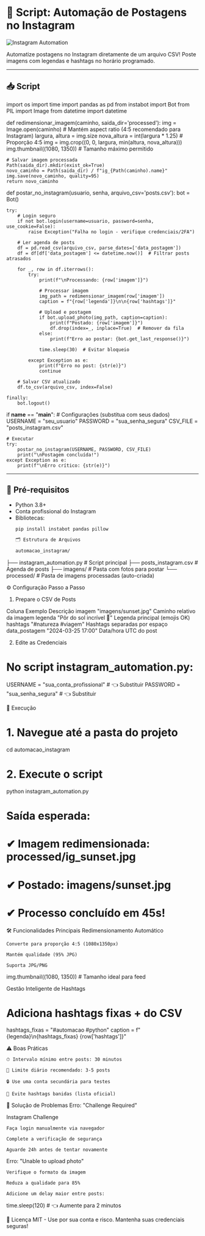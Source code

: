 # 📸 Script: Automação de Postagens no Instagram

![Instagram Automation](https://via.placeholder.com/1200x600.png?text=Instagram+Post+Automation+by+Python)

Automatize postagens no Instagram diretamente de um arquivo CSV! Poste imagens com legendas e hashtags no horário programado.

---

## 📥 **Script**
import os
import time
import pandas as pd
from instabot import Bot
from PIL import Image
from datetime import datetime

def redimensionar_imagem(caminho, saida_dir='processed'):
    img = Image.open(caminho)
    # Mantém aspect ratio (4:5 recomendado para Instagram)
    largura, altura = img.size
    nova_altura = int(largura * 1.25)  # Proporção 4:5
    img = img.crop((0, 0, largura, min(altura, nova_altura)))
    img.thumbnail((1080, 1350))  # Tamanho máximo permitido
    
    # Salvar imagem processada
    Path(saida_dir).mkdir(exist_ok=True)
    novo_caminho = Path(saida_dir) / f"ig_{Path(caminho).name}"
    img.save(novo_caminho, quality=95)
    return novo_caminho

def postar_no_instagram(usuario, senha, arquivo_csv='posts.csv'):
    bot = Bot()
    
    try:
        # Login seguro
        if not bot.login(username=usuario, password=senha, use_cookie=False):
            raise Exception("Falha no login - verifique credenciais/2FA")

        # Ler agenda de posts
        df = pd.read_csv(arquivo_csv, parse_dates=['data_postagem'])
        df = df[df['data_postagem'] <= datetime.now()]  # Filtrar posts atrasados

        for _, row in df.iterrows():
            try:
                print(f"\nProcessando: {row['imagem']}")
                
                # Processar imagem
                img_path = redimensionar_imagem(row['imagem'])
                caption = f"{row['legenda']}\n\n{row['hashtags']}"
                
                # Upload e postagem
                if bot.upload_photo(img_path, caption=caption):
                    print(f"Postado: {row['imagem']}")
                    df.drop(index=_, inplace=True)  # Remover da fila
                else:
                    print(f"Erro ao postar: {bot.get_last_response()}")
                
                time.sleep(30)  # Evitar bloqueio

            except Exception as e:
                print(f"Erro no post: {str(e)}")
                continue

        # Salvar CSV atualizado
        df.to_csv(arquivo_csv, index=False)
        
    finally:
        bot.logout()

if __name__ == "__main__":
    # Configurações (substitua com seus dados)
    USERNAME = "seu_usuario"
    PASSWORD = "sua_senha_segura"
    CSV_FILE = "posts_instagram.csv"

    # Executar
    try:
        postar_no_instagram(USERNAME, PASSWORD, CSV_FILE)
        print("\nPostagem concluída!")
    except Exception as e:
        print(f"\nErro crítico: {str(e)}")

---

## 🔧 **Pré-requisitos**
- Python 3.8+
- Conta profissional do Instagram
- Bibliotecas:
  ```bash
  pip install instabot pandas pillow

  🗂 Estrutura de Arquivos

  automacao_instagram/
├── instagram_automation.py    # Script principal
├── posts_instagram.csv       # Agenda de posts
├── imagens/                  # Pasta com fotos para postar
└── processed/                # Pasta de imagens processadas (auto-criada)

⚙️ Configuração Passo a Passo

1. Prepare o CSV de Posts

Coluna	          Exemplo	                  Descrição
imagem	       "imagens/sunset.jpg"	     Caminho relativo da imagem
legenda	       "Pôr do sol incrível 🌅"  Legenda principal (emojis OK)
hashtags       "#natureza #viagem"	     Hashtags separadas por espaço
data_postagem  "2024-03-25 17:00"        Data/hora UTC do post

2. Edite as Credenciais

# No script instagram_automation.py:
USERNAME = "sua_conta_profissional"  # 👈 Substituir
PASSWORD = "sua_senha_segura"        # 👈 Substituir

🚀 Execução

# 1. Navegue até a pasta do projeto
cd automacao_instagram

# 2. Execute o script
python instagram_automation.py

# Saída esperada:
# ✔ Imagem redimensionada: processed/ig_sunset.jpg
# ✔ Postado: imagens/sunset.jpg
# ✔ Processo concluído em 45s!

🛠 Funcionalidades Principais
Redimensionamento Automático

    Converte para proporção 4:5 (1080x1350px)

    Mantém qualidade (95% JPG)

    Suporta JPG/PNG

img.thumbnail((1080, 1350))  # Tamanho ideal para feed

Gestão Inteligente de Hashtags

# Adiciona hashtags fixas + do CSV
hashtags_fixas = "#automacao #python"
caption = f"{legenda}\n{hashtags_fixas} {row['hashtags']}"

⚠️ Boas Práticas

    ⏱ Intervalo mínimo entre posts: 30 minutos

    📅 Limite diário recomendado: 3-5 posts

    🔒 Use uma conta secundária para testes

    🚫 Evite hashtags banidas (lista oficial)

🚨 Solução de Problemas
Erro: "Challenge Required"

Instagram Challenge

    Faça login manualmente via navegador

    Complete a verificação de segurança

    Aguarde 24h antes de tentar novamente

Erro: "Unable to upload photo"

    Verifique o formato da imagem

    Reduza a qualidade para 85%

    Adicione um delay maior entre posts:

time.sleep(120)  # 👈 Aumente para 2 minutos

📄 Licença MIT - Use por sua conta e risco. Mantenha suas credenciais seguras!